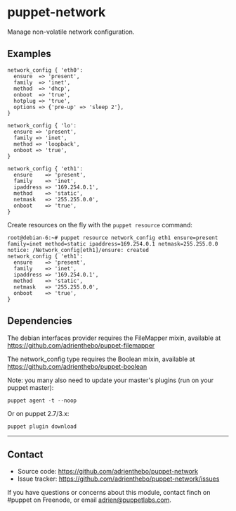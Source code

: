 puppet-network
==============

Manage non-volatile network configuration.

Examples
--------

    network_config { 'eth0':
      ensure  => 'present',
      family  => 'inet',
      method  => 'dhcp',
      onboot  => 'true',
      hotplug => 'true',
      options => {'pre-up' => 'sleep 2'},
    }

    network_config { 'lo':
      ensure => 'present',
      family => 'inet',
      method => 'loopback',
      onboot => 'true',
    }

    network_config { 'eth1':
      ensure    => 'present',
      family    => 'inet',
      ipaddress => '169.254.0.1',
      method    => 'static',
      netmask   => '255.255.0.0',
      onboot    => 'true',
    }

Create resources on the fly with the `puppet resource` command:

    root@debian-6:~# puppet resource network_config eth1 ensure=present family=inet method=static ipaddress=169.254.0.1 netmask=255.255.0.0
    notice: /Network_config[eth1]/ensure: created
    network_config { 'eth1':
      ensure    => 'present',
      family    => 'inet',
      ipaddress => '169.254.0.1',
      method    => 'static',
      netmask   => '255.255.0.0',
      onboot    => 'true',
    }

Dependencies
------------

The debian interfaces provider requires the FileMapper mixin, available at https://github.com/adrienthebo/puppet-filemapper

The network_config type requires the Boolean mixin, available at https://github.com/adrienthebo/puppet-boolean

Note: you many also need to update your master's plugins (run on your puppet master):

    puppet agent -t --noop

Or on puppet 2.7/3.x:

    puppet plugin download

- - -

Contact
-------

  * Source code: https://github.com/adrienthebo/puppet-network
  * Issue tracker: https://github.com/adrienthebo/puppet-network/issues

If you have questions or concerns about this module, contact finch on #puppet
on Freenode, or email adrien@puppetlabs.com.
